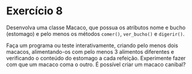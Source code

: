 # Exercício 8

Desenvolva uma classe Macaco, que possua os atributos nome e bucho (estomago) e pelo menos os métodos `comer()`, `ver_bucho()` e `digerir()`.

Faça um programa ou teste interativamente, criando pelo menos dois macacos, alimentando-os com pelo menos 3 alimentos diferentes e verificando o conteúdo do estomago a cada refeição. Experimente fazer com que um macaco coma o outro. É possível criar um macaco canibal?

